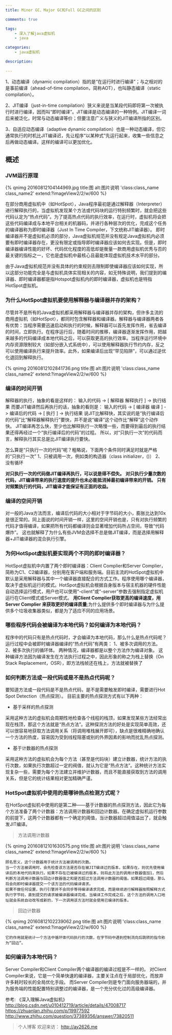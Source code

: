 ```yaml
---
title: Minor GC、Major GC和Full GC之间的区别

comments: true    

tags: 
    - 深入了解java虚拟机
    - java

categories: 
    - java虚拟机

description:
   
---
```


1、动态编译（dynamic compilation）指的是“在运行时进行编译”；与之相对的是事前编译（ahead-of-time compilation，简称AOT），也叫静态编译（static compilation）。

2、JIT编译（just-in-time compilation）狭义来说是当某段代码即将第一次被执行时进行编译，因而叫“即时编译”。JIT编译是动态编译的一种特例。JIT编译一词后来被泛化，时常与动态编译等价；但要注意广义与狭义的JIT编译所指的区别。

3、自适应动态编译（adaptive dynamic compilation）也是一种动态编译，但它通常执行的时机比JIT编译迟，先让程序“以某种式”先运行起来，收集一些信息之后再做动态编译。这样的编译可以更加优化。

<!--more-->

## 概述
### JVM运行原理

{% qnimg 20160812104144969.jpg title:图 alt:图片说明 'class:class_name class_name2' extend:?imageView2/2/w/600 %}


在部分商用虚拟机中（如HotSpot），Java程序最初是通过解释器（Interpreter）进行解释执行的，当虚拟机发现某个方法或代码块的运行特别频繁时，就会把这些代码认定为“热点代码”。为了提高热点代码的执行效率，在运行时，虚拟机将会把这些代码编译成与本地平台相关的机器码，并进行各种层次的优化，完成这个任务的编译器称为即时编译器（Just In Time Compiler，下文统称JIT编译器）。
即时编译器并不是虚拟机必须的部分，Java虚拟机规范并没有规定Java虚拟机内必须要有即时编译器存在，更没有限定或指导即时编译器应该如何去实现。但是，即时编译器编译性能的好坏、代码优化程度的高低却是衡量一款商用虚拟机优秀与否的最关键的指标之一，它也是虚拟机中最核心且最能体现虚拟机技术水平的部分。

由于Java虚拟机规范并没有具体的约束规则去限制即使编译器应该如何实现，所以这部分功能完全是与虚拟机具体实现相关的内容，如无特殊说明，我们提到的编译器、即时编译器都是指Hotspot虚拟机内的即时编译器，虚拟机也是特指HotSpot虚拟机。

### 为什么HotSpot虚拟机要使用解释器与编译器并存的架构？

尽管并不是所有的Java虚拟机都采用解释器与编译器并存的架构，但许多主流的商用虚拟机（如HotSpot），都同时包含解释器和编译器。解释器与编译器两者各有优势：当程序需要迅速启动和执行的时候，解释器可以首先发挥作用，省去编译的时间，立即执行。在程序运行后，随着时间的推移，编译器逐渐发挥作用，把越来越多的代码编译成本地代码之后，可以获取更高的执行效率。当程序运行环境中内存资源限制较大（如部分嵌入式系统中），可以使用解释器执行节约内存，反之可以使用编译执行来提升效率。此外，如果编译后出现“罕见陷阱”，可以通过逆优化退回到解释执行。

{% qnimg 20160812102841736.png title:图 alt:图片说明 'class:class_name class_name2' extend:?imageView2/2/w/600 %}

### 编译的时间开销

解释器的执行，抽象的看是这样的：
输入的代码 -> [ 解释器 解释执行 ] -> 执行结果
而要JIT编译然后再执行的话，抽象的看则是：
输入的代码 -> [ 编译器 编译 ] -> 编译后的代码 -> [ 执行 ] -> 执行结果
说JIT比解释快，其实说的是“执行编译后的代码”比“解释器解释执行”要快，并不是说“编译”这个动作比“解释”这个动作快。
JIT编译再怎么快，至少也比解释执行一次略慢一些，而要得到最后的执行结果还得再经过一个“执行编译后的代码”的过程。
所以，对“只执行一次”的代码而言，解释执行其实总是比JIT编译执行要快。

怎么算是“只执行一次的代码”呢？粗略说，下面两个条件同时满足时就是严格的“只执行一次”
1、只被调用一次，例如类的构造器（class initializer，<clinit>()）
2、没有循环

**对只执行一次的代码做JIT编译再执行，可以说是得不偿失。**
**对只执行少量次数的代码，JIT编译带来的执行速度的提升也未必能抵消掉最初编译带来的开销。**
**只有对频繁执行的代码，JIT编译才能保证有正面的收益。**

### 编译的空间开销

对一般的Java方法而言，编译后代码的大小相对于字节码的大小，膨胀比达到10x是很正常的。同上面说的时间开销一样，这里的空间开销也是，只有对执行频繁的代码才值得编译，如果把所有代码都编译则会显著增加代码所占空间，导致“代码爆炸”。
这也就解释了为什么有些JVM会选择不总是做JIT编译，而是选择用解释器+JIT编译器的混合执行引擎。

### 为何HotSpot虚拟机要实现两个不同的即时编译器？

HotSpot虚拟机中内置了两个即时编译器：Client Complier和Server Complier，简称为C1、C2编译器，分别用在客户端和服务端。目前主流的HotSpot虚拟机中默认是采用解释器与其中一个编译器直接配合的方式工作。程序使用哪个编译器，取决于虚拟机运行的模式。HotSpot虚拟机会根据自身版本与宿主机器的硬件性能自动选择运行模式，用户也可以使用“-client”或“-server”参数去强制指定虚拟机运行在Client模式或Server模式。
**用Client Complier获取更高的编译速度，用Server Complier 来获取更好的编译质量**;为什么提供多个即时编译器与为什么提供多个垃圾收集器类似，都是为了适应不同的应用场景。

### 哪些程序代码会被编译为本地代码？如何编译为本地代码？

程序中的代码只有是热点代码时，才会编译为本地代码，那么什么是热点代码呢？
运行过程中会被即时编译器编译的“热点代码”有两类：
1、被多次调用的方法。
2、被多次执行的循环体。
两种情况，编译器都是以整个方法作为编译对象。 这种编译方法因为编译发生在方法执行过程之中，因此形象的称之为栈上替换（On Stack Replacement，OSR），即方法栈帧还在栈上，方法就被替换了

### 如何判断方法或一段代码或是不是热点代码呢？

要知道方法或一段代码是不是热点代码，是不是需要触发即时编译，需要进行Hot Spot Detection（热点探测）。
目前主要的热点探测方式有以下两种：

* 基于采样的热点探测

采用这种方法的虚拟机会周期性地检查各个线程的栈顶，如果发现某些方法经常出现在栈顶，那这个方法就是“热点方法”。这种探测方法的好处是实现简单高效，还可以很容易地获取方法调用关系（将调用堆栈展开即可），缺点是很难精确地确认一个方法的热度，容易因为受到线程阻塞或别的外界因素的影响而扰乱热点探测。

* 基于计数器的热点探测

采用这种方法的虚拟机会为每个方法（甚至是代码块）建立计数器，统计方法的执行次数，如果执行次数超过一定的阀值，就认为它是“热点方法”。这种统计方法实现复杂一些，需要为每个方法建立并维护计数器，而且不能直接获取到方法的调用关系，但是它的统计结果相对更加精确严谨。

### HotSpot虚拟机中使用的是哪钟热点检测方式呢？

在HotSpot虚拟机中使用的是第二种——基于计数器的热点探测方法，因此它为每个方法准备了两个计数器：方法调用计数器和回边计数器。在确定虚拟机运行参数的前提下，这两个计数器都有一个确定的阈值，当计数器超过阈值溢出了，就会触发JIT编译。
> 方法调用计数器

{% qnimg 20160812101630575.png title:图 alt:图片说明 'class:class_name class_name2' extend:?imageView2/2/w/600 %}

    
    顾名思义，这个计数器用于统计方法被调用的次数。
    当一个方法被调用时，会先检查该方法是否存在被JIT编译过的版本，如果存在，则优先使用编译后的本地代码来执行。如果不存在已被编译过的版本，则将此方法的调用计数器值加1，然后判断方法调用计数器与回边计数器值之和是否超过方法调用计数器的阈值。如果超过阈值，那么将会向即时编译器提交一个该方法的代码编译请求。
    如果不做任何设置，执行引擎并不会同步等待编译请求完成，而是继续进行解释器按照解释方式执行字节码，直到提交的请求被编译器编译完成。当编译工作完成之后，这个方法的调用入口地址就会系统自动改写成新的，下一次调用该方法时就会使用已编译的版本。

> 回边计数器

{% qnimg 20160812102239062.png title:图 alt:图片说明 'class:class_name class_name2' extend:?imageView2/2/w/600 %}


    它的作用就是统计一个方法中循环体代码执行的次数，在字节码中遇到控制流向后跳转的指令称为“回边”。
    
    
### 如何编译为本地代码？

Server Compiler和Client Compiler两个编译器的编译过程是不一样的。
对Client Compiler来说，它是一个简单快速的编译器，主要关注点在于局部优化，而放弃许多耗时较长的全局优化手段。
而Server Compiler则是专门面向服务器端的，并为服务端的性能配置特别调整过的编译器，是一个充分优化过的高级编译器。

参考:
《深入理解Java虚拟机》
http://blog.csdn.net/u010412719/article/details/47008717
https://zhuanlan.zhihu.com/p/19977592
http://www.zhihu.com/question/37389356/answer/73820511


> 个人博客 欢迎来访： http://ay2626.me